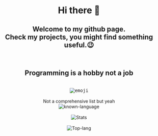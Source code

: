 <h1 align="center"> Hi there 👋 </h1>

<h2 align="center">
Welcome to my github page.<br/>Check my projects, you might find something useful.😉
</h2>

<br/>

<h2 align="center">Programming is a hobby not a job</h2>

<br/>

<div align="center">
<kbd>
<!-- ![Et2Z](https://github.com/Donald-gg/Donald-gg/assets/105006696/1f5820be-016d-404a-ba6d-a8b92c6a54c8) -->
  <img src="https://github.com/Donald-gg/Donald-gg/assets/105006696/1f5820be-016d-404a-ba6d-a8b92c6a54c8" alt="emoji" >
</kbd>
</div> 

<br/>
<!-- skills -->
<div align="center">Not a comprehensive list but yeah</div>
<div align="center">
<img src="https://skillicons.dev/icons?i=js,ts,html,css,nodejs,react,rust,python,solidity,threejs,unity,godot" alt="known-language"/>
</div> 

<br/>

<div align="center">
<img src="https://github-readme-stats.vercel.app/api?username=Donald-gg&show_icons=true&theme=gruvbox" alt="Stats" />
</div>

<br/>

<div align="center"> 
<img src="https://github-readme-stats.vercel.app/api/top-langs/?username=Donald-gg&layout=pie&langs_count=8&size_weight=0.5&count_weight=0.5&theme=gruvbox" alt="Top-lang" />
</div>

